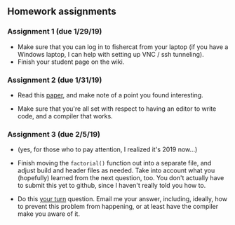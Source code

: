 
## Homework assignments

### Assignment 1 (due 1/29/19) 

 * Make sure that you can log in to fishercat from your laptop (if you
   have a Windows laptop, I can help with setting up VNC / ssh
   tunneling).
 * Finish your student page on the wiki.
   

### Assignment 2 (due 1/31/19)

 * Read this [paper](BarelySufficientSoftwareEngineering.pdf), and
   make note of a point you found interesting.

 * Make sure that you're all set with respect to having an editor to
   write code, and a compiler that works.
   
### Assignment 3 (due 2/5/19)

 * (yes, for those who to pay attention, I realized it's 2019 now...)
 
 * Finish moving the `factorial()` function out into a separate file,
   and adjust build and header files as needed. Take into account what
   you (hopefully) learned from the next question, too. You don't
   actually have to submit this yet to github, since I haven't really
   told you how to.
   
  * Do this
    [your turn](https://github.com/unh-hpc-2019/class/wiki/Class-4#your-turn) question.
    Email me your answer, including, ideally, how to prevent this
    problem from happening, or at least have the compiler make you
    aware of it.
	
